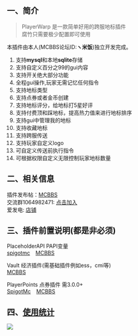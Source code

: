 ## 一、简介
> PlayerWarp 是一款简单好用的跨服地标插件  
> 腐竹只需要极少配置即可使用

本插件由本人(MCBBS论坛ID:**ヽ米饭**)独立开发完成。

1. 支持**mysql**和本地**sqlite**存储
2. 支持自定义百分之99的gui内容
3. 支持开关绝大部分功能
4. 全程gui操作,玩家无需记忆任何指令
5. 支持地标类型
6. 支持点券或者金币创建
7. 支持地标评分，给地标打5星好评
8. 支持付费顶和踩地标，提高热力值来进行地标排序
9. 支持gui中管理我的地标
10. 支持收藏地标
11. 支持跨服传送
12. 支持玩家自定义logo
13. 可自定义传送前执行指令
14. 可根据权限自定义无限控制玩家地标数量

## 二、相关信息
插件发布帖：[MCBBS](https://www.mcbbs.net/thread-1369714-1-1.html)  
交流群1064982471: [点击加入](https://jq.qq.com/?_wv=1027&k=5sxTf8u)  
爱发电: [店铺](https://afdian.net/@PlayerTitle?tab=shop)

## 三、插件前置说明(都是非必须)

PlaceholderAPI PAPI变量  
[spigotmc](https://www.spigotmc.org/resources/placeholderapi.6245/) &ensp;
[MCBBS](https://www.mcbbs.net/thread-1216863-1-1.html)

Vault 经济插件(需基础插件例如ess，cmi等)  
[MCBBS](https://www.mcbbs.net/thread-1229697-1-1.html)

PlayerPoints 点券插件 需3.0.0+    
[SpigotMc](https://www.spigotmc.org/resources/playerpoints.80745/) &ensp;
[MCBBS](https://www.mcbbs.net/thread-1296992-1-1.html)

## 四、[使用统计](https://bstats.org/plugin/bukkit/PlayerWarp/15977)

![](https://bstats.org/signatures/bukkit/PlayerWarp.svg)

